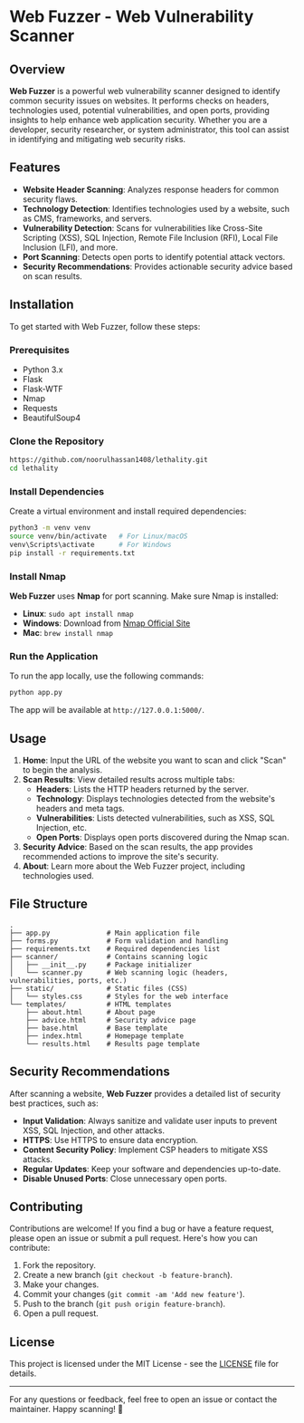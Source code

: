 # Web Fuzzer - Web Vulnerability Scanner

## Overview

**Web Fuzzer** is a powerful web vulnerability scanner designed to identify common security issues on websites. It performs checks on headers, technologies used, potential vulnerabilities, and open ports, providing insights to help enhance web application security. Whether you are a developer, security researcher, or system administrator, this tool can assist in identifying and mitigating web security risks.

## Features

- **Website Header Scanning**: Analyzes response headers for common security flaws.
- **Technology Detection**: Identifies technologies used by a website, such as CMS, frameworks, and servers.
- **Vulnerability Detection**: Scans for vulnerabilities like Cross-Site Scripting (XSS), SQL Injection, Remote File Inclusion (RFI), Local File Inclusion (LFI), and more.
- **Port Scanning**: Detects open ports to identify potential attack vectors.
- **Security Recommendations**: Provides actionable security advice based on scan results.

## Installation

To get started with Web Fuzzer, follow these steps:

### Prerequisites

- Python 3.x
- Flask
- Flask-WTF
- Nmap
- Requests
- BeautifulSoup4

### Clone the Repository

```bash
https://github.com/noorulhassan1408/lethality.git
cd lethality
```

### Install Dependencies

Create a virtual environment and install required dependencies:

```bash
python3 -m venv venv
source venv/bin/activate   # For Linux/macOS
venv\Scripts\activate      # For Windows
pip install -r requirements.txt
```

### Install Nmap

**Web Fuzzer** uses **Nmap** for port scanning. Make sure Nmap is installed:

- **Linux**: `sudo apt install nmap`
- **Windows**: Download from [Nmap Official Site](https://nmap.org/download.html)
- **Mac**: `brew install nmap`

### Run the Application

To run the app locally, use the following commands:

```bash
python app.py
```

The app will be available at `http://127.0.0.1:5000/`.

## Usage

1. **Home**: Input the URL of the website you want to scan and click "Scan" to begin the analysis.
2. **Scan Results**: View detailed results across multiple tabs:
   - **Headers**: Lists the HTTP headers returned by the server.
   - **Technology**: Displays technologies detected from the website's headers and meta tags.
   - **Vulnerabilities**: Lists detected vulnerabilities, such as XSS, SQL Injection, etc.
   - **Open Ports**: Displays open ports discovered during the Nmap scan.
3. **Security Advice**: Based on the scan results, the app provides recommended actions to improve the site's security.
4. **About**: Learn more about the Web Fuzzer project, including technologies used.

## File Structure

```
.
├── app.py              # Main application file
├── forms.py            # Form validation and handling
├── requirements.txt    # Required dependencies list
├── scanner/            # Contains scanning logic
│   ├── __init__.py     # Package initializer
│   └── scanner.py      # Web scanning logic (headers, vulnerabilities, ports, etc.)
├── static/             # Static files (CSS)
│   └── styles.css      # Styles for the web interface
└── templates/          # HTML templates
    ├── about.html      # About page
    ├── advice.html     # Security advice page
    ├── base.html       # Base template
    ├── index.html      # Homepage template
    └── results.html    # Results page template
```

## Security Recommendations

After scanning a website, **Web Fuzzer** provides a detailed list of security best practices, such as:

- **Input Validation**: Always sanitize and validate user inputs to prevent XSS, SQL Injection, and other attacks.
- **HTTPS**: Use HTTPS to ensure data encryption.
- **Content Security Policy**: Implement CSP headers to mitigate XSS attacks.
- **Regular Updates**: Keep your software and dependencies up-to-date.
- **Disable Unused Ports**: Close unnecessary open ports.

## Contributing

Contributions are welcome! If you find a bug or have a feature request, please open an issue or submit a pull request. Here's how you can contribute:

1. Fork the repository.
2. Create a new branch (`git checkout -b feature-branch`).
3. Make your changes.
4. Commit your changes (`git commit -am 'Add new feature'`).
5. Push to the branch (`git push origin feature-branch`).
6. Open a pull request.

## License

This project is licensed under the MIT License - see the [LICENSE](LICENSE) file for details.

---

For any questions or feedback, feel free to open an issue or contact the maintainer. Happy scanning! 🚀
